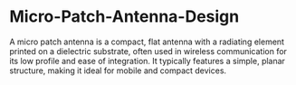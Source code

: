 # Micro-Patch-Antenna-Design
A micro patch antenna is a compact, flat antenna with a radiating element printed on a dielectric substrate, often used in wireless communication for its low profile and ease of integration. It typically features a simple, planar structure, making it ideal for mobile and compact devices.
